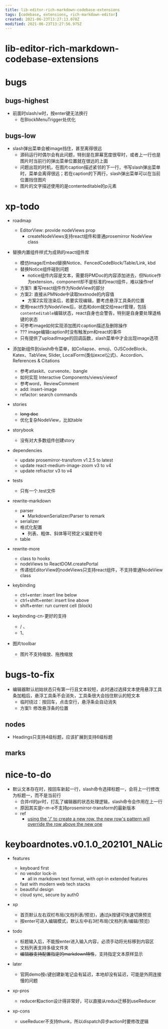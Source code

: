 ```yaml
---
title: lib-editor-rich-markdown-codebase-extensions
tags: [codebase, extensions, rich-markdown-editor]
created: 2021-06-23T13:27:13.078Z
modified: 2021-06-23T13:27:56.975Z
---
```


# lib-editor-rich-markdown-codebase-extensions

# bugs

## bugs-highest

- 前面时slash/w时，按enter键无法换行
  - 在BlockMenuTrigger处优化

## bugs-low

- slash弹出菜单会被image挡住，甚至离得很远
  - 源码运行时偶尔会有此问题，特别是在屏幕宽度很窄时，或者上一行也是图片时当前行的弹出菜单位置就在很远的上面
  - 问题出现的时机，在图片caption描述紧邻的下一行，书写slash弹出菜单时，菜单会离得很远；若在caption的下两行，slash弹出菜单可以在当前位置挡住图片
  - 图片的文字描述使用的是contenteditable的p元素
# xp-todo
- roadmap
  - EditorView: provide nodeViews prop
    - createNodeViews支持react组件和普通prosemirror NodeView class

- 替换内置组件样式为成熟的react组件库
  - 模仿Image/Embed替换Notice、FencedCodeBlock/Table/Link, kbd
  - 替换Notice组件碰到问题
    - notice组件内容是文本，需要将PMDoc的内容添加进去，但Notice作为extension，component却不是标准的react组件，难以操作ref
  - 方案1: 重写react组件作为NodeView的部分
  - 方案2: 直接从PMNode中读取textnode的内容值
    - 方案2实现渲染后，若要实现编辑，要考虑悬浮工具条的位置
  - 使用react作为NodeView后，状态和dom就交给react管理，包括`contenteditable`编辑状态，react自身也会警告，特别是自身要处理退格键的状态
  - 可参考image如何实现添加图片caption描述及删除操作
  - ??? image编辑caption时没有触发pm和react的事件
  - 只有提供了uploadImage的回调函数，slash菜单中才会出现image选项

- 添加新组件到slash命令菜单，如Collapse、emoji、OJSCodeBlock、Katex、TabView, Slider, LocalForm(类似excel公式)、Accordion、References & Citations
  - 参考atlaskit、curvenote、bangle
  - 如何实现 Interactive Components/views/viewof
  - 参考word，ReviewComment
  - add: insert-image
  - refactor: search commands

- stories
  - ~~long doc~~
  - 优化复杂NodeView，比如table

- storybook
  - 没有对大多数组件创建story

- dependencies
  - update prosemirror-transform v1.2.5 to latest
  - update react-medium-image-zoom v3 to v4
  - update refractor v3 to v4

- tests
  - 只有一个.test文件

- rewrite-markdown
  - parser
    - MarkdownSerializer/Parser to remark
  - serializer
  - 格式化配置
    - 列表、粗体、斜体等可预定义偏爱符号
  - table

- rewrite-more
  - class to hooks
  - nodeViews to ReactDOM.createPortal
  - 传递给EditorView的nodeViews只支持react组件，不支持普通NodeView class

- keybinding
  - ctrl+enter: insert line below
  - ctrl+shift+enter: insert line above
  - shift+enter: run current cell (block)
- keybinding-cn-更好的支持
  - / 、
  - 1、

- 图片toolbar
  - 图片不支持缩放、拖拽缩放
# bugs-to-fix
- 编辑器默认初始状态只有第一行且文本较短，此时通过选择文本使用悬浮工具条加粗后，悬浮工具条不会消失，工具条很大会挡住默认的短文本
  - 临时绕过：按回车，点击空行，悬浮条会自动消失
  - 方案1: 修改悬浮条的位置

## nodes

- Headings只支持4级标题，应该扩展到支持6级标题

## marks

# nice-to-do
- 默认文本存在时，按回车新起一行，slash命令选择标题一，会将上一行修改为标题一，而不是当前行
  - 合并rtl的pr时，打乱了编辑器的状态处理逻辑，slash命令会作用在上一行
  - 原因其实是r-m-e不支持prosemirror-transform的最新版本
  - ref
    - [using the '/' to create a new row, the new row's pattern will override the row above the new one](https://github.com/outline/rich-markdown-editor/issues/427)
# keyboardnotes.v0.1.0_202101_NALic
- features
  - keyboard first
  - no vendor lock-in
    - all in markdown text format, with opt-in extended features
  - fast with modern web tech stacks
  - beautiful design
  - cloud sync, secure by auth0

- xp
  - 首页默认左右双栏布局(文档列表/预览)，通过jk按键可快速切换预览
  - 按enter可进入编辑模式，默认左中右3栏布局(文档列表/编辑/预览)

- todo
  - 标题输入后，不能按enter进入输入内容，必须手动将光标移到内容区
  - 文档列表支持多级文件夹
  - ~~编辑器支持配置指定的markdown特性~~，支持指定文本原样显示

- later
  - 官网demo按`c`键创建新笔记会有延迟，本地却没有延迟，可能是外网连接慢的问题

- xp-pros
  - reducer和action设计得非常好，可以直接从redux迁移到useReducer

- xp-cons
  - useReducer不支持thunk，所以dispatch异步action时要修改逻辑
